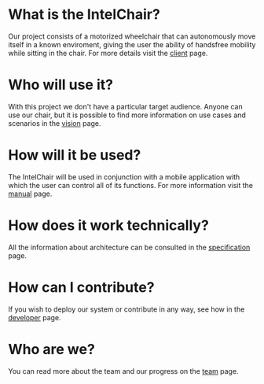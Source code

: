 # What is the IntelChair?

Our project consists of a motorized wheelchair that can autonomously move itself in a known enviroment, giving the user the ability of handsfree mobility while sitting in the chair. For more details visit the [client](client.md) page.

# Who will use it?

With this project we don't have a particular target audience. Anyone can use our chair, but it is possible to find more information on use cases and scenarios in the [vision](vision.md) page.

# How will it be used?

The IntelChair will be used in conjunction with a mobile application with which the user can control all of its functions. For more information visit the [manual](manual.md) page.

# How does it work technically?

All the information about architecture can be consulted in the [specification](arch.md) page.

# How can I contribute?

If you wish to deploy our system or contribute in any way, see how in the [developer](dev.md) page.

# Who are we?

You can read more about the team and our progress on the [team](team.md) page.